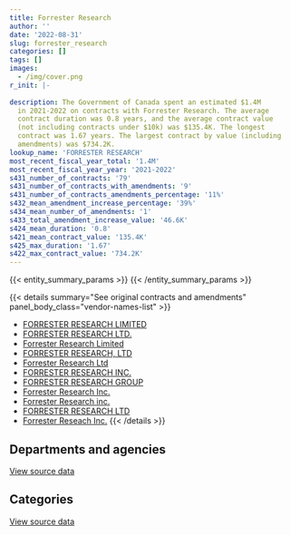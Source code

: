 ```yaml
---
title: Forrester Research
author: ''
date: '2022-08-31'
slug: forrester_research
categories: []
tags: []
images:
  - /img/cover.png
r_init: |-
  
description: The Government of Canada spent an estimated $1.4M
  in 2021-2022 on contracts with Forrester Research. The average
  contract duration was 0.8 years, and the average contract value
  (not including contracts under $10k) was $135.4K. The longest
  contract was 1.67 years. The largest contract by value (including
  amendments) was $734.2K.
lookup_name: 'FORRESTER RESEARCH'
most_recent_fiscal_year_total: '1.4M'
most_recent_fiscal_year_year: '2021-2022'
s431_number_of_contracts: '79'
s431_number_of_contracts_with_amendments: '9'
s431_number_of_contracts_amendments_percentage: '11%'
s432_mean_amendment_increase_percentage: '39%'
s434_mean_number_of_amendments: '1'
s433_total_amendment_increase_value: '46.6K'
s424_mean_duration: '0.8'
s421_mean_contract_value: '135.4K'
s425_max_duration: '1.67'
s422_max_contract_value: '734.2K'
---
```


<script src="/rmarkdown-libs/htmlwidgets/htmlwidgets.js"></script>
<link href="/rmarkdown-libs/datatables-css/datatables-crosstalk.css" rel="stylesheet" />
<script src="/rmarkdown-libs/datatables-binding/datatables.js"></script>
<script src="/rmarkdown-libs/jquery/jquery-3.6.0.min.js"></script>
<link href="/rmarkdown-libs/dt-core-bootstrap/css/dataTables.bootstrap.min.css" rel="stylesheet" />
<link href="/rmarkdown-libs/dt-core-bootstrap/css/dataTables.bootstrap.extra.css" rel="stylesheet" />
<script src="/rmarkdown-libs/dt-core-bootstrap/js/jquery.dataTables.min.js"></script>
<script src="/rmarkdown-libs/dt-core-bootstrap/js/dataTables.bootstrap.min.js"></script>
<link href="/rmarkdown-libs/crosstalk/css/crosstalk.min.css" rel="stylesheet" />
<script src="/rmarkdown-libs/crosstalk/js/crosstalk.min.js"></script>
<script src="/rmarkdown-libs/htmlwidgets/htmlwidgets.js"></script>
<link href="/rmarkdown-libs/datatables-css/datatables-crosstalk.css" rel="stylesheet" />
<script src="/rmarkdown-libs/datatables-binding/datatables.js"></script>
<script src="/rmarkdown-libs/jquery/jquery-3.6.0.min.js"></script>
<link href="/rmarkdown-libs/dt-core-bootstrap/css/dataTables.bootstrap.min.css" rel="stylesheet" />
<link href="/rmarkdown-libs/dt-core-bootstrap/css/dataTables.bootstrap.extra.css" rel="stylesheet" />
<script src="/rmarkdown-libs/dt-core-bootstrap/js/jquery.dataTables.min.js"></script>
<script src="/rmarkdown-libs/dt-core-bootstrap/js/dataTables.bootstrap.min.js"></script>
<link href="/rmarkdown-libs/crosstalk/css/crosstalk.min.css" rel="stylesheet" />
<script src="/rmarkdown-libs/crosstalk/js/crosstalk.min.js"></script>

{{< entity_summary_params >}}
{{< /entity_summary_params >}}

{{< details summary="See original contracts and amendments" panel_body_class="vendor-names-list" >}}
- [FORRESTER RESEARCH LIMITED](https://search.open.canada.ca/en/ct/?sort=contract_value_f%20desc&page=1&search_text=%22FORRESTER%20RESEARCH%20LIMITED%22)
- [FORRESTER RESEARCH LTD.](https://search.open.canada.ca/en/ct/?sort=contract_value_f%20desc&page=1&search_text=%22FORRESTER%20RESEARCH%20LTD.%22)
- [Forrester Research Limited](https://search.open.canada.ca/en/ct/?sort=contract_value_f%20desc&page=1&search_text=%22Forrester%20Research%20Limited%22)
- [FORRESTER RESEARCH, LTD](https://search.open.canada.ca/en/ct/?sort=contract_value_f%20desc&page=1&search_text=%22FORRESTER%20RESEARCH%2c%20LTD%22)
- [Forrester Research Ltd](https://search.open.canada.ca/en/ct/?sort=contract_value_f%20desc&page=1&search_text=%22Forrester%20Research%20Ltd%22)
- [FORRESTER RESEARCH INC.](https://search.open.canada.ca/en/ct/?sort=contract_value_f%20desc&page=1&search_text=%22FORRESTER%20RESEARCH%20INC.%22)
- [FORRESTER RESEARCH GROUP](https://search.open.canada.ca/en/ct/?sort=contract_value_f%20desc&page=1&search_text=%22FORRESTER%20RESEARCH%20GROUP%22)
- [Forrester Research Inc.](https://search.open.canada.ca/en/ct/?sort=contract_value_f%20desc&page=1&search_text=%22Forrester%20Research%20Inc.%22)
- [Forrester Research inc.](https://search.open.canada.ca/en/ct/?sort=contract_value_f%20desc&page=1&search_text=%22Forrester%20Research%20inc.%22)
- [FORRESTER RESEARCH LTD](https://search.open.canada.ca/en/ct/?sort=contract_value_f%20desc&page=1&search_text=%22FORRESTER%20RESEARCH%20LTD%22)
- [Forrester Reseach Inc.](https://search.open.canada.ca/en/ct/?sort=contract_value_f%20desc&page=1&search_text=%22Forrester%20Reseach%20Inc.%22)
{{< /details >}}

## Departments and agencies

<div id="htmlwidget-1" style="width:100%;height:auto;" class="datatables html-widget"></div>
<script type="application/json" data-for="htmlwidget-1">{"x":{"style":"bootstrap","filter":"none","vertical":false,"data":[["<a href=\"/departments/aafc-aac/\">Agriculture and Agri-Food Canada<\/a>","<a href=\"/departments/cic/\">Immigration, Refugees and Citizenship Canada<\/a>","<a href=\"/departments/cra-arc/\">Canada Revenue Agency<\/a>","<a href=\"/departments/csc-scc/\">Correctional Service of Canada<\/a>","<a href=\"/departments/dfatd-maecd/\">Global Affairs Canada<\/a>","<a href=\"/departments/dnd-mdn/\">National Defence<\/a>","<a href=\"/departments/esdc-edsc/\">Employment and Social Development Canada<\/a>","<a href=\"/departments/ic/\">Innovation, Science and Economic Development Canada<\/a>","<a href=\"/departments/nserc-crsng/\">Natural Sciences and Engineering Research Council of Canada<\/a>","<a href=\"/departments/phac-aspc/\">Public Health Agency of Canada<\/a>","<a href=\"/departments/pwgsc-tpsgc/\">Public Services and Procurement Canada<\/a>","<a href=\"/departments/ssc-spc/\">Shared Services Canada<\/a>","<a href=\"/departments/tbs-sct/\">Treasury Board of Canada Secretariat<\/a>","<a href=\"/departments/tc/\">Transport Canada<\/a>"],[22834.49,165786.84,20731.51,null,696374,null,149420.35,24720,null,null,690189.31,71592.1,null,null],[31051.78,null,561586.77,38420,552399.96,null,167584.64,null,null,null,null,428442.04,2159.34,null],[null,35645.4,375907.52,38420,766847.43,124127.02,220429.99,16417.81,23564.38,null,null,100908.74,64436.36,null],[19014.69,11494.35,174329.34,35535,61910.27,20536.68,459424.55,7082.19,23435.62,306435,null,230069.75,25004.23,28933.28]],"container":"<table class=\"table table-striped table-hover row-border order-column display\">\n  <thead>\n    <tr>\n      <th>Department<\/th>\n      <th>2018-2019<\/th>\n      <th>2019-2020<\/th>\n      <th>2020-2021<\/th>\n      <th>2021-2022<\/th>\n    <\/tr>\n  <\/thead>\n<\/table>","options":{"order":[[4,"desc"]],"pageLength":10,"autoWidth":true,"columnDefs":[{"targets":1,"render":"function(data, type, row, meta) {\n    return type !== 'display' ? data : DTWidget.formatCurrency(data, \"$\", 2, 3, \",\", \".\", true, null);\n  }"},{"targets":2,"render":"function(data, type, row, meta) {\n    return type !== 'display' ? data : DTWidget.formatCurrency(data, \"$\", 2, 3, \",\", \".\", true, null);\n  }"},{"targets":3,"render":"function(data, type, row, meta) {\n    return type !== 'display' ? data : DTWidget.formatCurrency(data, \"$\", 2, 3, \",\", \".\", true, null);\n  }"},{"targets":4,"render":"function(data, type, row, meta) {\n    return type !== 'display' ? data : DTWidget.formatCurrency(data, \"$\", 2, 3, \",\", \".\", true, null);\n  }"},{"width":"16%","targets":[1,2,3,4]},{"className":"dt-right","targets":[1,2,3,4]}],"orderClasses":false}},"evals":["options.columnDefs.0.render","options.columnDefs.1.render","options.columnDefs.2.render","options.columnDefs.3.render"],"jsHooks":[]}</script>
<p class="text-right">
<a href="https://github.com/GoC-Spending/contracts-data/tree/main/data/out/vendors/forrester_research/summary_by_fiscal_year_by_department.csv" class="source-data-link btn btn-link">View source data</a>
</p>

## Categories

<div id="htmlwidget-2" style="width:100%;height:auto;" class="datatables html-widget"></div>
<script type="application/json" data-for="htmlwidget-2">{"x":{"style":"bootstrap","filter":"none","vertical":false,"data":[["<a href=\"/categories/defence/\">Defence<\/a>","<a href=\"/categories/professional_services/\">Professional services<\/a>","<a href=\"/categories/information_technology/\">Information technology<\/a>","<a href=\"/categories/human_capital/\">Human capital<\/a>"],[null,109309.92,1732338.67,null],[null,147643.19,1233161.77,400839.57],[124127.02,37731.16,1330822.2,274024.27],[20536.68,79788.84,612750.2,690129.23]],"container":"<table class=\"table table-striped table-hover row-border order-column display\">\n  <thead>\n    <tr>\n      <th>Category<\/th>\n      <th>2018-2019<\/th>\n      <th>2019-2020<\/th>\n      <th>2020-2021<\/th>\n      <th>2021-2022<\/th>\n    <\/tr>\n  <\/thead>\n<\/table>","options":{"order":[[4,"desc"]],"dom":"t","pageLength":30,"autoWidth":true,"columnDefs":[{"targets":1,"render":"function(data, type, row, meta) {\n    return type !== 'display' ? data : DTWidget.formatCurrency(data, \"$\", 2, 3, \",\", \".\", true, null);\n  }"},{"targets":2,"render":"function(data, type, row, meta) {\n    return type !== 'display' ? data : DTWidget.formatCurrency(data, \"$\", 2, 3, \",\", \".\", true, null);\n  }"},{"targets":3,"render":"function(data, type, row, meta) {\n    return type !== 'display' ? data : DTWidget.formatCurrency(data, \"$\", 2, 3, \",\", \".\", true, null);\n  }"},{"targets":4,"render":"function(data, type, row, meta) {\n    return type !== 'display' ? data : DTWidget.formatCurrency(data, \"$\", 2, 3, \",\", \".\", true, null);\n  }"},{"width":"16%","targets":[1,2,3,4]},{"className":"dt-right","targets":[1,2,3,4]}],"orderClasses":false,"lengthMenu":[10,25,30,50,100]}},"evals":["options.columnDefs.0.render","options.columnDefs.1.render","options.columnDefs.2.render","options.columnDefs.3.render"],"jsHooks":[]}</script>
<p class="text-right">
<a href="https://github.com/GoC-Spending/contracts-data/tree/main/data/out/vendors/forrester_research/summary_by_fiscal_year_by_category.csv" class="source-data-link btn btn-link">View source data</a>
</p>
